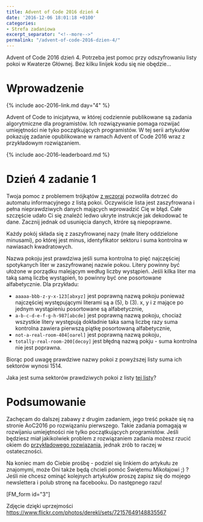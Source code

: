 ```yaml
---
title: Advent of Code 2016 dzień 4
date: '2016-12-06 18:01:18 +0100'
categories:
- Strefa zadaniowa
excerpt_separator: "<!--more-->"
permalink: "/advent-of-code-2016-dzien-4/"
---
```

Advent of Code 2016 dzień 4. Potrzeba jest pomoc przy odszyfrowaniu listy pokoi w Kwaterze Głównej. Bez kilku linijek kodu się nie obędzie...

# Wprowadzenie
  
{% include aoc-2016-link.md day="4" %}

Advent of Code to inicjatywa, w której codziennie publikowane są zadania algorytmiczne dla programistów. Ich rozwiązywanie pomaga rozwijać umiejętności nie tyko początkujących programistów. W tej serii artykułów pokazuję zadanie opublikowane w ramach Advent of Code 2016 wraz z przykładowym rozwiązaniem.

{% include aoc-2016-leaderboard.md %}

# Dzień 4 zadanie 1
  
Twoja pomoc z problemem trójkątów [z wczoraj](http://www.samouczekprogramisty.pl/advent-of-code-2016-dzien-3/) pozwoliła dotrzeć do automatu informacyjnego z listą pokoi. Oczywiście lista jest zaszyfrowana i pełna nieprawdziwych danych mających wprowadzić Cię w błąd. Całe szczęście udało Ci się znaleźć ledwo ukryte instrukcje jak dekodować te dane. Zacznij jednak od usunięcia danych, ktróre są niepoprawne.

Każdy pokój składa się z zaszyfrowanej nazy (małe litery oddzielone minusami), po której jest minus, identyfikator sektoru i suma kontrolna w nawiasach kwadratowych.

Nazwa pokoju jest prawdziwa jeśli suma kontrolna to pięć najczęściej spotykanych liter w zaszyfrowanej nazwie pokou. Litery powinny być ułożone w porządku malejącym według liczby wystąpień. Jeśli kilka liter ma taką samą liczbę wystąpień, to powinny być one posortowane alfabetycznie. Dla przykładu:

- `aaaaa-bbb-z-y-x-123[abxyz]` jest poprawną nazwą pokoju ponieważ najczęściej występującymi literami są a (5), b (3). x, y i z mające po jednym wystąpieniu posortowane są alfabetycznie,
- `a-b-c-d-e-f-g-h-987[abcde]` jest poprawną nazwą pokoju, chociaż wszystkie litery występują dokładnie taka samą liczbę razy suma kontrolna zawiera pierwszą piątkę posortowaną alfabetycznie,
- `not-a-real-room-404[oarel]` jest poprawną nazwą pokoju`,`
- `totally-real-room-200[decoy]` jest błędną nazwą pokju - suma kontrolna nie jest poprawna.
  
  
Biorąc pod uwagę prawdziwe nazwy pokoi z powyższej listy suma ich sektorów wynosi 1514.

Jaka jest suma sektorów prawdziwych pokoi z listy [tej listy](https://raw.githubusercontent.com/SamouczekProgramisty/StrefaZadaniowaSamouka/master/05_aoc_2016/src/main/test/resources/day04_input.txt)?

# Podsumowanie
  
Zachęcam do dalszej zabawy z drugim zadaniem, jego treść pokaże się na stronie AoC2016 po rozwiązaniu pierwszego. Takie zadania pomagają w rozwijaniu umiejętności nie tylko początkujących programistów. Jeśli będziesz miał jakikolwiek problem z rozwiązaniem zadania możesz rzucić okiem do [przykładowego rozwiązania](https://github.com/SamouczekProgramisty/StrefaZadaniowaSamouka/tree/master/05_aoc_2016/src/main/java/pl/samouczekprogramisty/szs/aoc2016/day04), jednak zrób to raczej w ostateczności.

Na koniec mam do Ciebie prośbę - podziel się linkiem do artykułu ze znajomymi, może Oni także będą chcieli pomóc Świętemu Mikołajowi ;) ? Jeśli nie chcesz ominąć kolejnych artykułów proszę zapisz się do mojego newslettera i polub stronę na facebooku. Do następnego razu!

[FM\_form id="3"]

Zdjęcie dzięki uprzejmości https://www.flickr.com/photos/derekl/sets/72157649148835567

